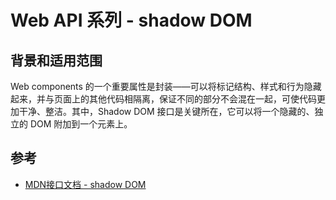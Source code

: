 # Web API 系列 - shadow DOM

## 背景和适用范围

Web components 的一个重要属性是封装——可以将标记结构、样式和行为隐藏起来，并与页面上的其他代码相隔离，保证不同的部分不会混在一起，可使代码更加干净、整洁。其中，Shadow DOM 接口是关键所在，它可以将一个隐藏的、独立的 DOM 附加到一个元素上。

## 参考

- [MDN接口文档 - shadow DOM](https://developer.mozilla.org/zh-CN/docs/Web/API/Web_components/Using_shadow_DOM)